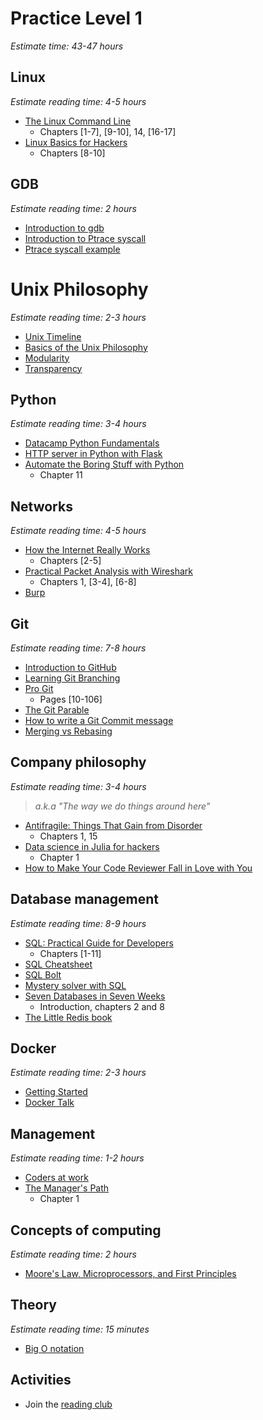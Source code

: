 # Practice Level 1
*Estimate time: 43-47 hours*


## Linux
*Estimate reading time: 4-5 hours*
* [The Linux Command Line](https://nostarch.com/tlcl2)
    * Chapters [1-7], [9-10], 14, [16-17]
* [Linux Basics for Hackers](https://nostarch.com/linuxbasicsforhackers)
    * Chapters [8-10]

## GDB 
*Estimate reading time: 2 hours*
* [Introduction to gdb](https://youtu.be/xQ0ONbt-qPs) 
* [Introduction to Ptrace syscall](https://refspecs.linuxbase.org/LSB_5.0.0/LSB-Core-generic/LSB-Core-generic/baselib-ptrace-1.html)
* [Ptrace syscall example](https://www.linuxjournal.com/article/6100)

# Unix Philosophy
*Estimate reading time: 2-3 hours*
* [Unix Timeline](https://upload.wikimedia.org/wikipedia/commons/c/cd/Unix_timeline.en.svg)
* [Basics of the Unix Philosophy](http://www.catb.org/~esr/writings/taoup/html/ch01s06.html)
* [Modularity](http://www.catb.org/~esr/writings/taoup/html/modularitychapter.html)
* [Transparency](http://www.catb.org/~esr/writings/taoup/html/ch06s02.html)


## Python
*Estimate reading time: 3-4 hours*
* [Datacamp Python Fundamentals](https://www.datacamp.com)
* [HTTP server in Python with Flask](https://medium.com/swlh/flask-framework-basics-python-f9d46f463846)
* [Automate the Boring Stuff with Python](https://nostarch.com/automatestuff2)
    *  Chapter 11

## Networks
*Estimate reading time: 4-5 hours*
* [How the Internet Really Works](https://www.amazon.com/Cats-Guide-Internet-Freedom/dp/1718500297)
    * Chapters [2-5]
* [Practical Packet Analysis with Wireshark](https://nostarch.com/packetanalysis3)
    * Chapters 1, [3-4], [6-8]
* [Burp](https://www.youtube.com/watch?v=G3hpAeoZ4ek) 

## Git
*Estimate reading time: 7-8 hours*
* [Introduction to GitHub](https://lab.github.com/githubtraining/introduction-to-github)
* [Learning Git Branching](https://learngitbranching.js.org)
* [Pro Git](https://git-scm.com/book/en/v2)
    * Pages [10-106]
* [The Git Parable](https://tom.preston-werner.com/2009/05/19/the-git-parable.html)
* [How to write a Git Commit message](https://chris.beams.io/posts/git-commit/)
* [Merging vs Rebasing](https://www.atlassian.com/git/tutorials/merging-vs-rebasing)

## Company philosophy
*Estimate reading time: 3-4 hours*
> *a.k.a "The way we do things around here"*
* [Antifragile: Things That Gain from Disorder](https://www.amazon.com/Antifragile-Things-That-Disorder-Incerto/dp/0812979680)
    * Chapters 1, 15
* [Data science in Julia for hackers](https://datasciencejuliahackers.com)
    * Chapter 1
* [How to Make Your Code Reviewer Fall in Love with You](https://mtlynch.io/code-review-love/) 

## Database management
*Estimate reading time: 8-9 hours*
* [SQL: Practical Guide for Developers](https://www.amazon.com/SQL-Practical-Guide-Developers-Guides/dp/0122205316)
    * Chapters [1-11]
* [SQL Cheatsheet](https://hackmd.io/POclvM30TbCT2IpB81a6bg)
* [SQL Bolt](https://sqlbolt.com/)
* [Mystery solver with SQL](https://mystery.knightlab.com/ )
* [Seven Databases in Seven Weeks](https://www.amazon.com/Seven-Databases-Weeks-Modern-Movement/dp/1934356921)
    * Introduction, chapters 2 and 8
* [The Little Redis book](https://openmymind.net/2012/1/23/The-Little-Redis-Book/)

## Docker
*Estimate reading time: 2-3 hours*
* [Getting Started](https://www.youtube.com/watch?time_continue=30&v=iqqDU2crIEQ&feature=emb_logo)
* [Docker Talk](https://drive.google.com/file/d/1hPlXivcCRm5uPR8sn0P3lhnQ0eQqdPrV/view)

## Management
*Estimate reading time: 1-2 hours*
* [Coders at work](https://www.amazon.com/Coders-Work-Reflections-Craft-Programming/dp/1430219483)
* [The Manager's Path](https://www.amazon.com/Managers-Path-Leaders-Navigating-Growth/dp/1491973897/ref=sr_1_1?dchild=1&keywords=the+managers+path&qid=1625162711&s=books&sr=1-1)
    * Chapter 1

##  Concepts of computing 
*Estimate reading time: 2 hours*
* [Moore's Law, Microprocessors, and First Principles](https://www.youtube.com/watch?v=Nb2tebYAaOA)


## Theory
*Estimate reading time: 15 minutes*
* [Big O notation](https://www.youtube.com/watch?v=gCzOhZ_LUps)

## Activities
* Join the [reading club](https://lambdaclass.com/lambda_employee_handbook/reading_club.html)
